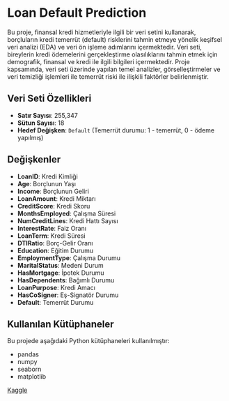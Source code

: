 # Loan Default Prediction

Bu proje, finansal kredi hizmetleriyle ilgili bir veri setini kullanarak, borçluların kredi temerrüt (default) risklerini tahmin etmeye yönelik keşifsel veri analizi (EDA) ve veri ön işleme adımlarını içermektedir. Veri seti, bireylerin kredi ödemelerini gerçekleştirme olasılıklarını tahmin etmek için demografik, finansal ve kredi ile ilgili bilgileri içermektedir. Proje kapsamında, veri seti üzerinde yapılan temel analizler, görselleştirmeler ve veri temizliği işlemleri ile temerrüt riski ile ilişkili faktörler belirlenmiştir.

## Veri Seti Özellikleri

- **Satır Sayısı**: 255,347
- **Sütun Sayısı**: 18
- **Hedef Değişken**: `Default` (Temerrüt durumu: 1 - temerrüt, 0 - ödeme yapılmış)

## Değişkenler

- **LoanID**: Kredi Kimliği
- **Age**: Borçlunun Yaşı
- **Income**: Borçlunun Geliri
- **LoanAmount**: Kredi Miktarı
- **CreditScore**: Kredi Skoru
- **MonthsEmployed**: Çalışma Süresi
- **NumCreditLines**: Kredi Hattı Sayısı
- **InterestRate**: Faiz Oranı
- **LoanTerm**: Kredi Süresi
- **DTIRatio**: Borç-Gelir Oranı
- **Education**: Eğitim Durumu
- **EmploymentType**: Çalışma Durumu
- **MaritalStatus**: Medeni Durum
- **HasMortgage**: İpotek Durumu
- **HasDependents**: Bağımlı Durumu
- **LoanPurpose**: Kredi Amacı
- **HasCoSigner**: Eş-Signatör Durumu
- **Default**: Temerrüt Durumu

## Kullanılan Kütüphaneler
Bu projede aşağıdaki Python kütüphaneleri kullanılmıştır:

- pandas
- numpy
- seaborn
- matplotlib

[Kaggle](https://www.kaggle.com/code/aleynacimsit/data-analysis-loan-prediction)


  



